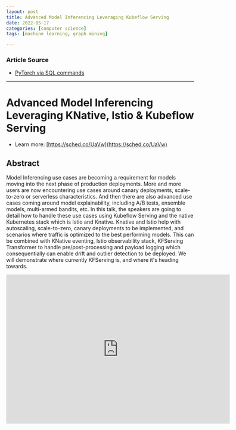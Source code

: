 ```yaml
---
layout: post
title: Advanced Model Inferencing Leveraging Kubeflow Serving
date: 2022-05-17
categories: [computer science]
tags: [machine learning, graph mining]

---
```


### Article Source

* [PyTorch via SQL commands](https://www.youtube.com/watch?v=WqzAWu0ohbs)


---

# Advanced Model Inferencing Leveraging KNative, Istio & Kubeflow Serving


* Learn more: [https://sched.co/UaVw](https://sched.co/UaVw)

## Abstract

Model Inferencing use cases are becoming a requirement for models moving into the next phase of production deployments. More and more users are now encountering use cases around canary deployments, scale-to-zero or serverless characteristics. And then there are also advanced use cases coming around model explainability, including A/B tests, ensemble models, multi-armed bandits, etc.  In this talk, the speakers are going to detail how to handle these use cases using Kubeflow Serving and the native Kubernetes stack which is Istio and Knative. Knative and Istio help with autoscaling, scale-to-zero, canary deployments to be implemented, and scenarios where traffic is optimized to the best performing models. This can be combined with KNative eventing, Istio observability stack, KFServing Transformer to handle pre/post-processing and payload logging which consequentially can enable drift and outlier detection to be deployed. We will demonstrate where currently KFServing is, and where it's heading towards. 


<iframe width="600" height="400" src="https://www.youtube.com/embed/YaGASyU88dQ" title="YouTube video player" frameborder="0" allow="accelerometer; autoplay; clipboard-write; encrypted-media; gyroscope; picture-in-picture" allowfullscreen></iframe>
